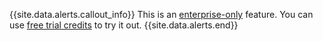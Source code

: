 {{site.data.alerts.callout_info}}
This is an [enterprise-only](enterprise-licensing.html) feature. You can use [free trial credits](free-trial.md) to try it out.
{{site.data.alerts.end}}
